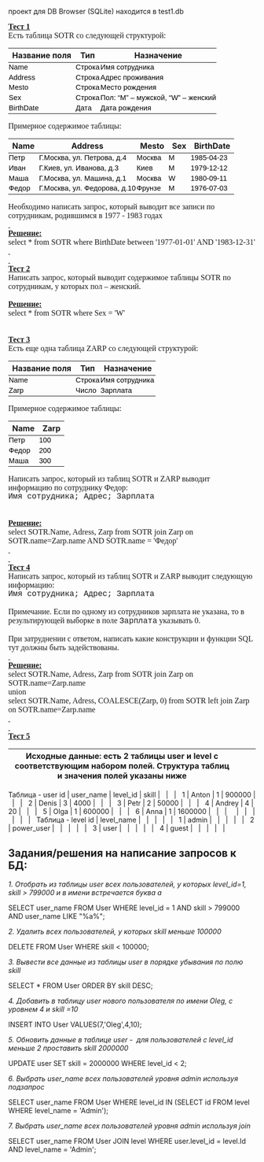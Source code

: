 проект для DB Browser (SQLite) находится в test1.db


<meta name="ProgId" content="Word.Document">
<meta name="Generator" content="Microsoft Word 14">
<meta name="Originator" content="Microsoft Word 14">
<link rel="File-List" href="file:///C:\Users\7272~1\AppData\Local\Temp\msohtmlclip1\01\clip_filelist.xml">
<!--[if gte mso 9]><xml>
 <o:OfficeDocumentSettings>
  <o:TargetScreenSize>800x600</o:TargetScreenSize>
 </o:OfficeDocumentSettings>
</xml><![endif]-->
<link rel="themeData" href="file:///C:\Users\7272~1\AppData\Local\Temp\msohtmlclip1\01\clip_themedata.thmx">
<link rel="colorSchemeMapping" href="file:///C:\Users\7272~1\AppData\Local\Temp\msohtmlclip1\01\clip_colorschememapping.xml">
<!--[if gte mso 9]><xml>
 <w:WordDocument>
  <w:View>Normal</w:View>
  <w:Zoom>0</w:Zoom>
  <w:TrackMoves/>
  <w:TrackFormatting/>
  <w:PunctuationKerning/>
  <w:ValidateAgainstSchemas/>
  <w:SaveIfXMLInvalid>false</w:SaveIfXMLInvalid>
  <w:IgnoreMixedContent>false</w:IgnoreMixedContent>
  <w:AlwaysShowPlaceholderText>false</w:AlwaysShowPlaceholderText>
  <w:DoNotPromoteQF/>
  <w:LidThemeOther>RU</w:LidThemeOther>
  <w:LidThemeAsian>X-NONE</w:LidThemeAsian>
  <w:LidThemeComplexScript>X-NONE</w:LidThemeComplexScript>
  <w:Compatibility>
   <w:BreakWrappedTables/>
   <w:SnapToGridInCell/>
   <w:WrapTextWithPunct/>
   <w:UseAsianBreakRules/>
   <w:DontGrowAutofit/>
   <w:SplitPgBreakAndParaMark/>
   <w:EnableOpenTypeKerning/>
   <w:DontFlipMirrorIndents/>
   <w:OverrideTableStyleHps/>
  </w:Compatibility>
  <w:BrowserLevel>MicrosoftInternetExplorer4</w:BrowserLevel>
  <m:mathPr>
   <m:mathFont m:val="Cambria Math"/>
   <m:brkBin m:val="before"/>
   <m:brkBinSub m:val="&#45;-"/>
   <m:smallFrac m:val="off"/>
   <m:dispDef/>
   <m:lMargin m:val="0"/>
   <m:rMargin m:val="0"/>
   <m:defJc m:val="centerGroup"/>
   <m:wrapIndent m:val="1440"/>
   <m:intLim m:val="subSup"/>
   <m:naryLim m:val="undOvr"/>
  </m:mathPr></w:WordDocument>
</xml><![endif]--><!--[if gte mso 9]><xml>
 <w:LatentStyles DefLockedState="false" DefUnhideWhenUsed="true"
  DefSemiHidden="true" DefQFormat="false" DefPriority="99"
  LatentStyleCount="267">
  <w:LsdException Locked="false" Priority="0" SemiHidden="false"
   UnhideWhenUsed="false" QFormat="true" Name="Normal"/>
  <w:LsdException Locked="false" Priority="9" SemiHidden="false"
   UnhideWhenUsed="false" QFormat="true" Name="heading 1"/>
  <w:LsdException Locked="false" Priority="9" QFormat="true" Name="heading 2"/>
  <w:LsdException Locked="false" Priority="9" QFormat="true" Name="heading 3"/>
  <w:LsdException Locked="false" Priority="9" QFormat="true" Name="heading 4"/>
  <w:LsdException Locked="false" Priority="9" QFormat="true" Name="heading 5"/>
  <w:LsdException Locked="false" Priority="9" QFormat="true" Name="heading 6"/>
  <w:LsdException Locked="false" Priority="9" QFormat="true" Name="heading 7"/>
  <w:LsdException Locked="false" Priority="9" QFormat="true" Name="heading 8"/>
  <w:LsdException Locked="false" Priority="9" QFormat="true" Name="heading 9"/>
  <w:LsdException Locked="false" Priority="39" Name="toc 1"/>
  <w:LsdException Locked="false" Priority="39" Name="toc 2"/>
  <w:LsdException Locked="false" Priority="39" Name="toc 3"/>
  <w:LsdException Locked="false" Priority="39" Name="toc 4"/>
  <w:LsdException Locked="false" Priority="39" Name="toc 5"/>
  <w:LsdException Locked="false" Priority="39" Name="toc 6"/>
  <w:LsdException Locked="false" Priority="39" Name="toc 7"/>
  <w:LsdException Locked="false" Priority="39" Name="toc 8"/>
  <w:LsdException Locked="false" Priority="39" Name="toc 9"/>
  <w:LsdException Locked="false" Priority="35" QFormat="true" Name="caption"/>
  <w:LsdException Locked="false" Priority="10" SemiHidden="false"
   UnhideWhenUsed="false" QFormat="true" Name="Title"/>
  <w:LsdException Locked="false" Priority="0" Name="Default Paragraph Font"/>
  <w:LsdException Locked="false" Priority="11" SemiHidden="false"
   UnhideWhenUsed="false" QFormat="true" Name="Subtitle"/>
  <w:LsdException Locked="false" Priority="22" SemiHidden="false"
   UnhideWhenUsed="false" QFormat="true" Name="Strong"/>
  <w:LsdException Locked="false" Priority="20" SemiHidden="false"
   UnhideWhenUsed="false" QFormat="true" Name="Emphasis"/>
  <w:LsdException Locked="false" Priority="59" SemiHidden="false"
   UnhideWhenUsed="false" Name="Table Grid"/>
  <w:LsdException Locked="false" UnhideWhenUsed="false" Name="Placeholder Text"/>
  <w:LsdException Locked="false" Priority="1" SemiHidden="false"
   UnhideWhenUsed="false" QFormat="true" Name="No Spacing"/>
  <w:LsdException Locked="false" Priority="60" SemiHidden="false"
   UnhideWhenUsed="false" Name="Light Shading"/>
  <w:LsdException Locked="false" Priority="61" SemiHidden="false"
   UnhideWhenUsed="false" Name="Light List"/>
  <w:LsdException Locked="false" Priority="62" SemiHidden="false"
   UnhideWhenUsed="false" Name="Light Grid"/>
  <w:LsdException Locked="false" Priority="63" SemiHidden="false"
   UnhideWhenUsed="false" Name="Medium Shading 1"/>
  <w:LsdException Locked="false" Priority="64" SemiHidden="false"
   UnhideWhenUsed="false" Name="Medium Shading 2"/>
  <w:LsdException Locked="false" Priority="65" SemiHidden="false"
   UnhideWhenUsed="false" Name="Medium List 1"/>
  <w:LsdException Locked="false" Priority="66" SemiHidden="false"
   UnhideWhenUsed="false" Name="Medium List 2"/>
  <w:LsdException Locked="false" Priority="67" SemiHidden="false"
   UnhideWhenUsed="false" Name="Medium Grid 1"/>
  <w:LsdException Locked="false" Priority="68" SemiHidden="false"
   UnhideWhenUsed="false" Name="Medium Grid 2"/>
  <w:LsdException Locked="false" Priority="69" SemiHidden="false"
   UnhideWhenUsed="false" Name="Medium Grid 3"/>
  <w:LsdException Locked="false" Priority="70" SemiHidden="false"
   UnhideWhenUsed="false" Name="Dark List"/>
  <w:LsdException Locked="false" Priority="71" SemiHidden="false"
   UnhideWhenUsed="false" Name="Colorful Shading"/>
  <w:LsdException Locked="false" Priority="72" SemiHidden="false"
   UnhideWhenUsed="false" Name="Colorful List"/>
  <w:LsdException Locked="false" Priority="73" SemiHidden="false"
   UnhideWhenUsed="false" Name="Colorful Grid"/>
  <w:LsdException Locked="false" Priority="60" SemiHidden="false"
   UnhideWhenUsed="false" Name="Light Shading Accent 1"/>
  <w:LsdException Locked="false" Priority="61" SemiHidden="false"
   UnhideWhenUsed="false" Name="Light List Accent 1"/>
  <w:LsdException Locked="false" Priority="62" SemiHidden="false"
   UnhideWhenUsed="false" Name="Light Grid Accent 1"/>
  <w:LsdException Locked="false" Priority="63" SemiHidden="false"
   UnhideWhenUsed="false" Name="Medium Shading 1 Accent 1"/>
  <w:LsdException Locked="false" Priority="64" SemiHidden="false"
   UnhideWhenUsed="false" Name="Medium Shading 2 Accent 1"/>
  <w:LsdException Locked="false" Priority="65" SemiHidden="false"
   UnhideWhenUsed="false" Name="Medium List 1 Accent 1"/>
  <w:LsdException Locked="false" UnhideWhenUsed="false" Name="Revision"/>
  <w:LsdException Locked="false" Priority="34" SemiHidden="false"
   UnhideWhenUsed="false" QFormat="true" Name="List Paragraph"/>
  <w:LsdException Locked="false" Priority="29" SemiHidden="false"
   UnhideWhenUsed="false" QFormat="true" Name="Quote"/>
  <w:LsdException Locked="false" Priority="30" SemiHidden="false"
   UnhideWhenUsed="false" QFormat="true" Name="Intense Quote"/>
  <w:LsdException Locked="false" Priority="66" SemiHidden="false"
   UnhideWhenUsed="false" Name="Medium List 2 Accent 1"/>
  <w:LsdException Locked="false" Priority="67" SemiHidden="false"
   UnhideWhenUsed="false" Name="Medium Grid 1 Accent 1"/>
  <w:LsdException Locked="false" Priority="68" SemiHidden="false"
   UnhideWhenUsed="false" Name="Medium Grid 2 Accent 1"/>
  <w:LsdException Locked="false" Priority="69" SemiHidden="false"
   UnhideWhenUsed="false" Name="Medium Grid 3 Accent 1"/>
  <w:LsdException Locked="false" Priority="70" SemiHidden="false"
   UnhideWhenUsed="false" Name="Dark List Accent 1"/>
  <w:LsdException Locked="false" Priority="71" SemiHidden="false"
   UnhideWhenUsed="false" Name="Colorful Shading Accent 1"/>
  <w:LsdException Locked="false" Priority="72" SemiHidden="false"
   UnhideWhenUsed="false" Name="Colorful List Accent 1"/>
  <w:LsdException Locked="false" Priority="73" SemiHidden="false"
   UnhideWhenUsed="false" Name="Colorful Grid Accent 1"/>
  <w:LsdException Locked="false" Priority="60" SemiHidden="false"
   UnhideWhenUsed="false" Name="Light Shading Accent 2"/>
  <w:LsdException Locked="false" Priority="61" SemiHidden="false"
   UnhideWhenUsed="false" Name="Light List Accent 2"/>
  <w:LsdException Locked="false" Priority="62" SemiHidden="false"
   UnhideWhenUsed="false" Name="Light Grid Accent 2"/>
  <w:LsdException Locked="false" Priority="63" SemiHidden="false"
   UnhideWhenUsed="false" Name="Medium Shading 1 Accent 2"/>
  <w:LsdException Locked="false" Priority="64" SemiHidden="false"
   UnhideWhenUsed="false" Name="Medium Shading 2 Accent 2"/>
  <w:LsdException Locked="false" Priority="65" SemiHidden="false"
   UnhideWhenUsed="false" Name="Medium List 1 Accent 2"/>
  <w:LsdException Locked="false" Priority="66" SemiHidden="false"
   UnhideWhenUsed="false" Name="Medium List 2 Accent 2"/>
  <w:LsdException Locked="false" Priority="67" SemiHidden="false"
   UnhideWhenUsed="false" Name="Medium Grid 1 Accent 2"/>
  <w:LsdException Locked="false" Priority="68" SemiHidden="false"
   UnhideWhenUsed="false" Name="Medium Grid 2 Accent 2"/>
  <w:LsdException Locked="false" Priority="69" SemiHidden="false"
   UnhideWhenUsed="false" Name="Medium Grid 3 Accent 2"/>
  <w:LsdException Locked="false" Priority="70" SemiHidden="false"
   UnhideWhenUsed="false" Name="Dark List Accent 2"/>
  <w:LsdException Locked="false" Priority="71" SemiHidden="false"
   UnhideWhenUsed="false" Name="Colorful Shading Accent 2"/>
  <w:LsdException Locked="false" Priority="72" SemiHidden="false"
   UnhideWhenUsed="false" Name="Colorful List Accent 2"/>
  <w:LsdException Locked="false" Priority="73" SemiHidden="false"
   UnhideWhenUsed="false" Name="Colorful Grid Accent 2"/>
  <w:LsdException Locked="false" Priority="60" SemiHidden="false"
   UnhideWhenUsed="false" Name="Light Shading Accent 3"/>
  <w:LsdException Locked="false" Priority="61" SemiHidden="false"
   UnhideWhenUsed="false" Name="Light List Accent 3"/>
  <w:LsdException Locked="false" Priority="62" SemiHidden="false"
   UnhideWhenUsed="false" Name="Light Grid Accent 3"/>
  <w:LsdException Locked="false" Priority="63" SemiHidden="false"
   UnhideWhenUsed="false" Name="Medium Shading 1 Accent 3"/>
  <w:LsdException Locked="false" Priority="64" SemiHidden="false"
   UnhideWhenUsed="false" Name="Medium Shading 2 Accent 3"/>
  <w:LsdException Locked="false" Priority="65" SemiHidden="false"
   UnhideWhenUsed="false" Name="Medium List 1 Accent 3"/>
  <w:LsdException Locked="false" Priority="66" SemiHidden="false"
   UnhideWhenUsed="false" Name="Medium List 2 Accent 3"/>
  <w:LsdException Locked="false" Priority="67" SemiHidden="false"
   UnhideWhenUsed="false" Name="Medium Grid 1 Accent 3"/>
  <w:LsdException Locked="false" Priority="68" SemiHidden="false"
   UnhideWhenUsed="false" Name="Medium Grid 2 Accent 3"/>
  <w:LsdException Locked="false" Priority="69" SemiHidden="false"
   UnhideWhenUsed="false" Name="Medium Grid 3 Accent 3"/>
  <w:LsdException Locked="false" Priority="70" SemiHidden="false"
   UnhideWhenUsed="false" Name="Dark List Accent 3"/>
  <w:LsdException Locked="false" Priority="71" SemiHidden="false"
   UnhideWhenUsed="false" Name="Colorful Shading Accent 3"/>
  <w:LsdException Locked="false" Priority="72" SemiHidden="false"
   UnhideWhenUsed="false" Name="Colorful List Accent 3"/>
  <w:LsdException Locked="false" Priority="73" SemiHidden="false"
   UnhideWhenUsed="false" Name="Colorful Grid Accent 3"/>
  <w:LsdException Locked="false" Priority="60" SemiHidden="false"
   UnhideWhenUsed="false" Name="Light Shading Accent 4"/>
  <w:LsdException Locked="false" Priority="61" SemiHidden="false"
   UnhideWhenUsed="false" Name="Light List Accent 4"/>
  <w:LsdException Locked="false" Priority="62" SemiHidden="false"
   UnhideWhenUsed="false" Name="Light Grid Accent 4"/>
  <w:LsdException Locked="false" Priority="63" SemiHidden="false"
   UnhideWhenUsed="false" Name="Medium Shading 1 Accent 4"/>
  <w:LsdException Locked="false" Priority="64" SemiHidden="false"
   UnhideWhenUsed="false" Name="Medium Shading 2 Accent 4"/>
  <w:LsdException Locked="false" Priority="65" SemiHidden="false"
   UnhideWhenUsed="false" Name="Medium List 1 Accent 4"/>
  <w:LsdException Locked="false" Priority="66" SemiHidden="false"
   UnhideWhenUsed="false" Name="Medium List 2 Accent 4"/>
  <w:LsdException Locked="false" Priority="67" SemiHidden="false"
   UnhideWhenUsed="false" Name="Medium Grid 1 Accent 4"/>
  <w:LsdException Locked="false" Priority="68" SemiHidden="false"
   UnhideWhenUsed="false" Name="Medium Grid 2 Accent 4"/>
  <w:LsdException Locked="false" Priority="69" SemiHidden="false"
   UnhideWhenUsed="false" Name="Medium Grid 3 Accent 4"/>
  <w:LsdException Locked="false" Priority="70" SemiHidden="false"
   UnhideWhenUsed="false" Name="Dark List Accent 4"/>
  <w:LsdException Locked="false" Priority="71" SemiHidden="false"
   UnhideWhenUsed="false" Name="Colorful Shading Accent 4"/>
  <w:LsdException Locked="false" Priority="72" SemiHidden="false"
   UnhideWhenUsed="false" Name="Colorful List Accent 4"/>
  <w:LsdException Locked="false" Priority="73" SemiHidden="false"
   UnhideWhenUsed="false" Name="Colorful Grid Accent 4"/>
  <w:LsdException Locked="false" Priority="60" SemiHidden="false"
   UnhideWhenUsed="false" Name="Light Shading Accent 5"/>
  <w:LsdException Locked="false" Priority="61" SemiHidden="false"
   UnhideWhenUsed="false" Name="Light List Accent 5"/>
  <w:LsdException Locked="false" Priority="62" SemiHidden="false"
   UnhideWhenUsed="false" Name="Light Grid Accent 5"/>
  <w:LsdException Locked="false" Priority="63" SemiHidden="false"
   UnhideWhenUsed="false" Name="Medium Shading 1 Accent 5"/>
  <w:LsdException Locked="false" Priority="64" SemiHidden="false"
   UnhideWhenUsed="false" Name="Medium Shading 2 Accent 5"/>
  <w:LsdException Locked="false" Priority="65" SemiHidden="false"
   UnhideWhenUsed="false" Name="Medium List 1 Accent 5"/>
  <w:LsdException Locked="false" Priority="66" SemiHidden="false"
   UnhideWhenUsed="false" Name="Medium List 2 Accent 5"/>
  <w:LsdException Locked="false" Priority="67" SemiHidden="false"
   UnhideWhenUsed="false" Name="Medium Grid 1 Accent 5"/>
  <w:LsdException Locked="false" Priority="68" SemiHidden="false"
   UnhideWhenUsed="false" Name="Medium Grid 2 Accent 5"/>
  <w:LsdException Locked="false" Priority="69" SemiHidden="false"
   UnhideWhenUsed="false" Name="Medium Grid 3 Accent 5"/>
  <w:LsdException Locked="false" Priority="70" SemiHidden="false"
   UnhideWhenUsed="false" Name="Dark List Accent 5"/>
  <w:LsdException Locked="false" Priority="71" SemiHidden="false"
   UnhideWhenUsed="false" Name="Colorful Shading Accent 5"/>
  <w:LsdException Locked="false" Priority="72" SemiHidden="false"
   UnhideWhenUsed="false" Name="Colorful List Accent 5"/>
  <w:LsdException Locked="false" Priority="73" SemiHidden="false"
   UnhideWhenUsed="false" Name="Colorful Grid Accent 5"/>
  <w:LsdException Locked="false" Priority="60" SemiHidden="false"
   UnhideWhenUsed="false" Name="Light Shading Accent 6"/>
  <w:LsdException Locked="false" Priority="61" SemiHidden="false"
   UnhideWhenUsed="false" Name="Light List Accent 6"/>
  <w:LsdException Locked="false" Priority="62" SemiHidden="false"
   UnhideWhenUsed="false" Name="Light Grid Accent 6"/>
  <w:LsdException Locked="false" Priority="63" SemiHidden="false"
   UnhideWhenUsed="false" Name="Medium Shading 1 Accent 6"/>
  <w:LsdException Locked="false" Priority="64" SemiHidden="false"
   UnhideWhenUsed="false" Name="Medium Shading 2 Accent 6"/>
  <w:LsdException Locked="false" Priority="65" SemiHidden="false"
   UnhideWhenUsed="false" Name="Medium List 1 Accent 6"/>
  <w:LsdException Locked="false" Priority="66" SemiHidden="false"
   UnhideWhenUsed="false" Name="Medium List 2 Accent 6"/>
  <w:LsdException Locked="false" Priority="67" SemiHidden="false"
   UnhideWhenUsed="false" Name="Medium Grid 1 Accent 6"/>
  <w:LsdException Locked="false" Priority="68" SemiHidden="false"
   UnhideWhenUsed="false" Name="Medium Grid 2 Accent 6"/>
  <w:LsdException Locked="false" Priority="69" SemiHidden="false"
   UnhideWhenUsed="false" Name="Medium Grid 3 Accent 6"/>
  <w:LsdException Locked="false" Priority="70" SemiHidden="false"
   UnhideWhenUsed="false" Name="Dark List Accent 6"/>
  <w:LsdException Locked="false" Priority="71" SemiHidden="false"
   UnhideWhenUsed="false" Name="Colorful Shading Accent 6"/>
  <w:LsdException Locked="false" Priority="72" SemiHidden="false"
   UnhideWhenUsed="false" Name="Colorful List Accent 6"/>
  <w:LsdException Locked="false" Priority="73" SemiHidden="false"
   UnhideWhenUsed="false" Name="Colorful Grid Accent 6"/>
  <w:LsdException Locked="false" Priority="19" SemiHidden="false"
   UnhideWhenUsed="false" QFormat="true" Name="Subtle Emphasis"/>
  <w:LsdException Locked="false" Priority="21" SemiHidden="false"
   UnhideWhenUsed="false" QFormat="true" Name="Intense Emphasis"/>
  <w:LsdException Locked="false" Priority="31" SemiHidden="false"
   UnhideWhenUsed="false" QFormat="true" Name="Subtle Reference"/>
  <w:LsdException Locked="false" Priority="32" SemiHidden="false"
   UnhideWhenUsed="false" QFormat="true" Name="Intense Reference"/>
  <w:LsdException Locked="false" Priority="33" SemiHidden="false"
   UnhideWhenUsed="false" QFormat="true" Name="Book Title"/>
  <w:LsdException Locked="false" Priority="37" Name="Bibliography"/>
  <w:LsdException Locked="false" Priority="39" QFormat="true" Name="TOC Heading"/>
 </w:LatentStyles>
</xml><![endif]-->
<style>
<!--
 /* Style Definitions */
 p.MsoNormal, li.MsoNormal, div.MsoNormal
	{mso-style-unhide:no;
	mso-style-qformat:yes;
	mso-style-parent:"";
	margin:0cm;
	margin-bottom:.0001pt;
	mso-pagination:widow-orphan;
	font-size:12.0pt;
	font-family:"Times New Roman","serif";
	mso-fareast-font-family:"Times New Roman";}
.MsoChpDefault
	{mso-style-type:export-only;
	mso-default-props:yes;
	font-size:10.0pt;
	mso-ansi-font-size:10.0pt;
	mso-bidi-font-size:10.0pt;}
@page WordSection1
	{size:595.3pt 841.9pt;
	margin:2.0cm 42.5pt 2.0cm 3.0cm;
	mso-header-margin:35.4pt;
	mso-footer-margin:35.4pt;
	mso-paper-source:0;}
div.WordSection1
	{page:WordSection1;}
-->
</style>
<!--[if gte mso 10]>
<style>
 /* Style Definitions */
 table.MsoNormalTable
	{mso-style-name:"Обычная таблица";
	mso-tstyle-rowband-size:0;
	mso-tstyle-colband-size:0;
	mso-style-noshow:yes;
	mso-style-priority:99;
	mso-style-parent:"";
	mso-padding-alt:0cm 5.4pt 0cm 5.4pt;
	mso-para-margin:0cm;
	mso-para-margin-bottom:.0001pt;
	mso-pagination:widow-orphan;
	font-size:10.0pt;
	font-family:"Times New Roman","serif";}
</style>
<![endif]-->



<!--StartFragment-->

<p class="MsoNormal"><b style="mso-bidi-font-weight:normal"><u>Тест 1<o:p></o:p></u></b></p>

<p class="MsoNormal">Есть таблица <span lang="EN-US" style="mso-ansi-language:EN-US">SOTR</span><span lang="EN-US"> </span>со следующей структурой:<o:p></o:p></p>


Название поля | Тип | Назначение
-- | -- | --
Name | Строка | Имя сотрудника
Address | Строка | Адрес проживания
Mesto | Строка | Место рождения
Sex | Строка | Пол: “M”   – мужской, “W” –   женский
BirthDate | Дата | Дата рождения



<p class="MsoNormal">Примерное содержимое таблицы:<o:p></o:p></p>


Name | Address | Mesto | Sex | BirthDate
-- | -- | -- | -- | --
Петр | Г.Москва, ул. Петрова, д.4 | Москва | M | 1985-04-23
Иван | Г.Киев, ул. Иванова, д.3 | Киев | M | 1979-12-12
Маша | Г.Москва, ул. Машина, д.1 | Москва | W | 1980-09-11
Федор | Г.Москва, ул. Федорова, д.10 | Фрунзе | M | 1976-07-03



<p class="MsoNormal">Необходимо написать запрос, который выводит все записи по
сотрудникам, родившимся в 1977 - 1983 годах<o:p></o:p></p>

<p class="MsoNormal"><b style="mso-bidi-font-weight:normal"><u><o:p><span style="text-decoration:none">&nbsp;</span></o:p></u></b></p>

<p class="MsoNormal"><b style="mso-bidi-font-weight:normal"><u>Решение</u></b><b style="mso-bidi-font-weight:normal"><u><span lang="EN-US" style="mso-ansi-language:
EN-US">:<o:p></o:p></span></u></b></p>

<p class="MsoNormal"><span lang="EN-US" style="mso-ansi-language:EN-US">select *
from SOTR where BirthDate between '1977-01-01' AND '1983-12-31'<o:p></o:p></span></p>

<p class="MsoNormal"><b style="mso-bidi-font-weight:normal"><u><span lang="EN-US" style="mso-ansi-language:EN-US"><o:p><span style="text-decoration:none">&nbsp;</span></o:p></span></u></b></p>

<p class="MsoNormal"><b style="mso-bidi-font-weight:normal"><u><span lang="EN-US" style="mso-ansi-language:EN-US"><o:p><span style="text-decoration:none">&nbsp;</span></o:p></span></u></b></p>

<p class="MsoNormal"><b style="mso-bidi-font-weight:normal"><u>Тест 2<o:p></o:p></u></b></p>

<p class="MsoNormal">Написать запрос, который выводит содержимое таблицы <span lang="EN-US" style="mso-ansi-language:EN-US">SOTR</span> по сотрудникам, у
которых пол – женский.<o:p></o:p></p>

<p class="MsoNormal"><o:p>&nbsp;</o:p></p>

<p class="MsoNormal"><b style="mso-bidi-font-weight:normal"><u>Решение</u></b><b style="mso-bidi-font-weight:normal"><u><span lang="EN-US" style="mso-ansi-language:
EN-US">:<o:p></o:p></span></u></b></p>

<p class="MsoNormal"><span lang="EN-US" style="mso-ansi-language:EN-US">select *
from SOTR where Sex = 'W'<o:p></o:p></span></p>

<p class="MsoNormal"><span lang="EN-US" style="mso-ansi-language:EN-US"><o:p>&nbsp;</o:p></span></p>

<p class="MsoNormal"><span lang="EN-US" style="mso-ansi-language:EN-US"><o:p>&nbsp;</o:p></span></p>

<p class="MsoNormal"><b style="mso-bidi-font-weight:normal"><u>Тест 3<o:p></o:p></u></b></p>

<p class="MsoNormal">Есть еще одна таблица <span lang="EN-US" style="mso-ansi-language:
EN-US">ZARP</span> со следующей структурой:<o:p></o:p></p>


Название поля | Тип | Назначение
-- | -- | --
Name | Строка | Имя сотрудника
Zarp | Число | Зарплата



<p class="MsoNormal">Примерное содержимое таблицы:<o:p></o:p></p>


Name | Zarp
-- | --
Петр | 100
Федор | 200
Маша | 300



<p class="MsoNormal">Написать запрос, который из таблиц <span lang="EN-US" style="mso-ansi-language:EN-US">SOTR</span><span lang="EN-US"> </span>и <span lang="EN-US" style="mso-ansi-language:EN-US">ZARP</span><span lang="EN-US"> </span>выводит
информацию по сотруднику Федор:<o:p></o:p></p>

<p class="MsoNormal"><span style="font-family:&quot;Courier New&quot;">Имя сотрудника;
Адрес; Зарплата<o:p></o:p></span></p>

<p class="MsoNormal"><span style="font-family:&quot;Courier New&quot;"><o:p>&nbsp;</o:p></span></p>

<p class="MsoNormal"><span style="font-family:&quot;Courier New&quot;"><o:p>&nbsp;</o:p></span></p>

<p class="MsoNormal"><b style="mso-bidi-font-weight:normal"><u>Решение</u></b><b style="mso-bidi-font-weight:normal"><u><span lang="EN-US" style="mso-ansi-language:
EN-US">:<o:p></o:p></span></u></b></p>

<p class="MsoNormal"><span lang="EN-US" style="mso-ansi-language:EN-US">select
SOTR.Name, Adress, Zarp from SOTR join Zarp on SOTR.name=Zarp.name AND
SOTR.name = 'Федор'<o:p></o:p></span></p>

<p class="MsoNormal"><b style="mso-bidi-font-weight:normal"><u><span lang="EN-US" style="mso-ansi-language:EN-US"><o:p><span style="text-decoration:none">&nbsp;</span></o:p></span></u></b></p>

<p class="MsoNormal"><b style="mso-bidi-font-weight:normal"><u><span lang="EN-US" style="mso-ansi-language:EN-US"><o:p><span style="text-decoration:none">&nbsp;</span></o:p></span></u></b></p>

<p class="MsoNormal"><b style="mso-bidi-font-weight:normal"><u>Тест 4<o:p></o:p></u></b></p>

<p class="MsoNormal">Написать запрос, который из таблиц <span lang="EN-US" style="mso-ansi-language:EN-US">SOTR</span><span lang="EN-US"> </span>и <span lang="EN-US" style="mso-ansi-language:EN-US">ZARP</span><span lang="EN-US"> </span>выводит
следующую информацию:<o:p></o:p></p>

<p class="MsoNormal"><span style="font-family:&quot;Courier New&quot;">Имя сотрудника;
Адрес; Зарплата<o:p></o:p></span></p>

<p class="MsoNormal"><o:p>&nbsp;</o:p></p>

<p class="MsoNormal">Примечание. Если по одному из сотрудников зарплата не
указана, то в результирующей выборке в поле <span style="font-family:&quot;Courier New&quot;">Зарплата</span>
указывать 0.<o:p></o:p></p>

<p class="MsoNormal"><o:p>&nbsp;</o:p></p>

<p class="MsoNormal">При затруднении с ответом, написать какие конструкции и
функции <span lang="EN-US" style="mso-ansi-language:EN-US">SQL</span><span lang="EN-US"> </span>тут должны быть задействованы.<o:p></o:p></p>

<p class="MsoNormal"><b style="mso-bidi-font-weight:normal"><u><o:p><span style="text-decoration:none">&nbsp;</span></o:p></u></b></p>

<p class="MsoNormal"><b style="mso-bidi-font-weight:normal"><u>Решение:<o:p></o:p></u></b></p>

<p class="MsoNormal"><span lang="EN-US" style="mso-ansi-language:EN-US">select
SOTR.Name, Adress, Zarp from SOTR join Zarp on SOTR.name=Zarp.name <o:p></o:p></span></p>

<p class="MsoNormal"><span lang="EN-US" style="mso-ansi-language:EN-US">union <o:p></o:p></span></p>

<p class="MsoNormal"><span lang="EN-US" style="mso-ansi-language:EN-US">select
SOTR.Name, Adress, COALESCE(Zarp, 0) from SOTR left join Zarp on
SOTR.name=Zarp.name<o:p></o:p></span></p>

<p class="MsoNormal"><b style="mso-bidi-font-weight:normal"><u><span lang="EN-US" style="mso-ansi-language:EN-US"><o:p><span style="text-decoration:none">&nbsp;</span></o:p></span></u></b></p>

<p class="MsoNormal"><b style="mso-bidi-font-weight:normal"><u><span lang="EN-US" style="mso-ansi-language:EN-US"><o:p><span style="text-decoration:none">&nbsp;</span></o:p></span></u></b></p>

<p class="MsoNormal"><b style="mso-bidi-font-weight:normal"><u>Тест 5<o:p></o:p></u></b></p>




<meta name="ProgId" content="Excel.Sheet">
<meta name="Generator" content="Microsoft Excel 12">
<link id="Main-File" rel="Main-File" href="file:///C:\Users\Админ\AppData\Local\Temp\msohtmlclip1\01\clip.htm">
<link rel="File-List" href="file:///C:\Users\Админ\AppData\Local\Temp\msohtmlclip1\01\clip_filelist.xml">
<style>
<!--table
	{mso-displayed-decimal-separator:"\,";
	mso-displayed-thousand-separator:" ";}
@page
	{margin:.75in .25in .75in .25in;
	mso-header-margin:.3in;
	mso-footer-margin:.3in;
	mso-horizontal-page-align:center;}
.font5
	{color:black;
	font-size:11.0pt;
	font-weight:700;
	font-style:normal;
	text-decoration:none;
	font-family:Calibri, sans-serif;
	mso-font-charset:204;}
tr
	{mso-height-source:auto;}
col
	{mso-width-source:auto;}
br
	{mso-data-placement:same-cell;}
td
	{padding-top:1px;
	padding-right:1px;
	padding-left:1px;
	mso-ignore:padding;
	color:black;
	font-size:11.0pt;
	font-weight:400;
	font-style:normal;
	text-decoration:none;
	font-family:Calibri, sans-serif;
	mso-font-charset:204;
	mso-number-format:General;
	text-align:general;
	vertical-align:bottom;
	border:none;
	mso-background-source:auto;
	mso-pattern:auto;
	mso-protection:locked visible;
	white-space:nowrap;
	mso-rotate:0;}
.xl65
	{font-weight:700;
	font-style:italic;}
.xl66
	{text-align:left;
	white-space:normal;}
.xl67
	{font-weight:700;
	font-style:italic;
	white-space:normal;}
.xl68
	{font-weight:700;
	text-align:left;
	border:.5pt solid windowtext;
	white-space:normal;}
.xl69
	{text-align:left;
	border:.5pt solid windowtext;
	white-space:normal;}
.xl70
	{font-weight:700;
	font-style:italic;
	text-align:left;
	background:#D8D8D8;
	mso-pattern:black none;
	white-space:normal;}
-->
</style>





Исходные данные: есть 2 таблицы user и level с соответствующим   набором полей. Структура таблиц и значения полей указаны ниже | &nbsp; | &nbsp;
-- | -- | --
Таблица   - user
id | user_name | level_id | skill | &nbsp; | &nbsp; | &nbsp;
1 | Anton | 1 | 900000 | &nbsp; | &nbsp; | &nbsp;
2 | Denis | 3 | 4000 | &nbsp; | &nbsp; | &nbsp;
3 | Petr | 2 | 50000 | &nbsp; | &nbsp; | &nbsp;
4 | Andrey | 4 | 20 | &nbsp; | &nbsp; | &nbsp;
5 | Olga | 1 | 600000 | &nbsp; | &nbsp; | &nbsp;
6 | Anna | 1 | 1600000 | &nbsp; | &nbsp; | &nbsp;
&nbsp; | &nbsp; | &nbsp; | &nbsp; | &nbsp; | &nbsp; | &nbsp;
Таблица   - level
id | level_name | &nbsp; | &nbsp; | &nbsp; | &nbsp; | &nbsp;
1 | admin | &nbsp; | &nbsp; | &nbsp; | &nbsp; | &nbsp;
2 | power_user | &nbsp; | &nbsp; | &nbsp; | &nbsp; | &nbsp;
3 | user | &nbsp; | &nbsp; | &nbsp; | &nbsp; | &nbsp;
4 | guest | &nbsp; | &nbsp; | &nbsp; | &nbsp; | &nbsp;







<meta name="ProgId" content="Excel.Sheet">
<meta name="Generator" content="Microsoft Excel 12">
<link id="Main-File" rel="Main-File" href="file:///C:\Users\Админ\AppData\Local\Temp\msohtmlclip1\01\clip.htm">
<link rel="File-List" href="file:///C:\Users\Админ\AppData\Local\Temp\msohtmlclip1\01\clip_filelist.xml">
<style>
<!--table
	{mso-displayed-decimal-separator:"\,";
	mso-displayed-thousand-separator:" ";}
@page
	{margin:.75in .7in .75in .7in;
	mso-header-margin:.3in;
	mso-footer-margin:.3in;}
.font5
	{color:black;
	font-size:11.0pt;
	font-weight:700;
	font-style:italic;
	text-decoration:none;
	font-family:Calibri, sans-serif;
	mso-font-charset:204;}
.font6
	{color:black;
	font-size:11.0pt;
	font-weight:700;
	font-style:italic;
	text-decoration:underline;
	text-underline-style:single;
	font-family:Calibri, sans-serif;
	mso-font-charset:204;}
tr
	{mso-height-source:auto;}
col
	{mso-width-source:auto;}
br
	{mso-data-placement:same-cell;}
td
	{padding-top:1px;
	padding-right:1px;
	padding-left:1px;
	mso-ignore:padding;
	color:black;
	font-size:11.0pt;
	font-weight:400;
	font-style:normal;
	text-decoration:none;
	font-family:Calibri, sans-serif;
	mso-font-charset:204;
	mso-number-format:General;
	text-align:general;
	vertical-align:bottom;
	border:none;
	mso-background-source:auto;
	mso-pattern:auto;
	mso-protection:locked visible;
	white-space:nowrap;
	mso-rotate:0;}
.xl65
	{border:.5pt solid windowtext;}
.xl66
	{border:.5pt solid windowtext;
	white-space:normal;}
.xl67
	{font-weight:700;
	font-style:italic;
	border:.5pt solid windowtext;
	white-space:normal;}
.xl68
	{font-style:italic;
	border:.5pt solid windowtext;
	background:#EAF1DD;
	mso-pattern:black none;}
.xl69
	{font-style:italic;
	border:.5pt solid windowtext;
	background:#EAF1DD;
	mso-pattern:black none;
	white-space:normal;}
-->
</style>





Задания/решения  на написание запросов к БД:
--
_1. Отобрать из   таблицы user всех пользователей, у которых level_id=1, skill &gt; 799000 и в   имени встречается буква а_

SELECT user_name FROM User WHERE level_id = 1 AND skill &gt;   799000 AND user_name LIKE "%a%";

_2. Удалить всех пользователей, у которых skill меньше 100000_

DELETE FROM   User WHERE skill &lt; 100000;

_3. Вывести все данные из таблицы user в порядке убывания по полю   skill_

SELECT * FROM   User ORDER BY skill DESC;

_4. Добавить в таблицу user нового пользователя по имени Oleg, с   уровнем 4 и skill =10_

INSERT INTO   User VALUES(7,'Oleg',4,10);

_5. Обновить данные в таблице user -&nbsp; для пользователей с level_id меньше 2   проставить skill 2000000_

UPDATE user   SET skill = 2000000 WHERE level_id &lt; 2;

_6. Выбрать user_name всех пользователей уровня admin используя   подзапрос_

SELECT   user_name FROM User WHERE level_id IN (SELECT id FROM level WHERE level_name   = 'Admin');

_7. Выбрать user_name всех пользователей уровня admin используя   join_

SELECT   user_name FROM User JOIN level WHERE user.level_id = level.Id AND level_name   = 'Admin';


